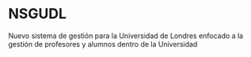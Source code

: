 # NSGUDL
Nuevo sistema de gestión para la Universidad de Londres enfocado a la gestión de profesores y alumnos dentro de la Universidad
